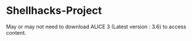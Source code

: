 # Shellhacks-Project
May or may not need to download ALICE 3 (Latest version : 3.6) to access content. 
